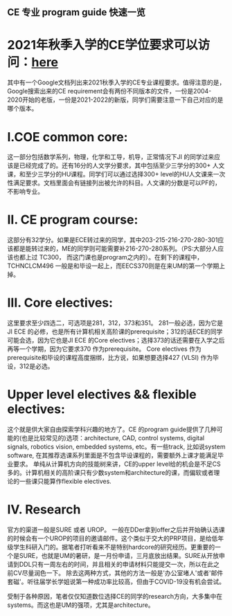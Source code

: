 ## CE 专业 program guide 快速一览

# 2021年秋季入学的CE学位要求可以访问：[here](https://ece.engin.umich.edu/academics/undergraduate-programs/programs/computer-engineering/)
其中有一个Google文档列出来2021秋季入学的CE专业课程要求。值得注意的是，Google搜索出来的CE requirement会有两份不同版本的文件，一份是2004-2020开始的老版，一份是2021-2022的新版，同学们需要注意一下自己对应的是哪个版本。

# I.COE common core: 
这一部分包括数学系列，物理，化学和工导，机导，正常情况下JI 的同学过来应该是已经完成了的。还有16分的人文学分要求，其中包括至少三学分的300+ 人文课，和至少三学分的HU课程。同学们可以通过选择300+ level的HU人文课来一次性满足要求。文档里面会有链接列出被允许的科目。人文课的分数是可以PF的，不影响专业。

# II. CE program course:
这部分有32学分。如果是ECE转过来的同学，其中203-215-216-270-280-301应该都是能转过来的，ME的同学则可能需要补216-270-280系列。（PS:大部分人应该也都上过 TC300， 而这门课也是program之内的）。在剩下的课程中，TCHNCLCM496 一般是和毕设一起上，而EECS370则是在来UM的第一个学期上掉。

# III. Core electives:
这里要求至少四选二，可选项是281，312，373和351。 281一般必选，因为它是JI ECE 的必修，也是所有计算机相关高阶课的prerequisite；312的话ECE的同学可能会选，因为它也是JI ECE 的Core electives；选择373的话还需要在入学之后再等一个学期，因为它要求370 作为prerequisite。
Core electives 作为prerequisite和毕设的课程高度捆绑，比方说，如果想要选择427 (VLSI) 作为毕设，312是必选。

# Upper level electives && flexible electives:
这个就是供大家自由探索学科兴趣的地方了。CE 的program guide提供了几种可能的(也是比较常见的)选项：architecture, CAD, control systems, digital signals, robotics vision, embedded systems, etc。有一些track, 比如说system software, 在其推荐选课系列里面是不包含毕设课程的，需要额外上课才能满足毕业要求。
单纯从计算机方向的技能树来讲，CE的upper level给的机会是不足CS多的。计算机相关的高阶课只有少数system和architecture的课，而偏软或者理论的一些课只能算作flexible electives.  

# IV. Research
官方的渠道一般是SURE 或者 UROP。
一般在DDer拿到offer之后并开始确认选课的时候会有一个UROP的项目的邀请邮件。这个类似于交大的PRP项目，是给低年级学生科研入门的。据笔者打听看来不是特别hardcore的研究经历。更重要的一个是SURE，也就是UM的暑研，是一月份申请，三月底放出结果。SURE从开放申请到DDL只有一周左右的时间，并且相关的申请材料只能提交一次，所以在此之前CV尽量润色一下。
除去这两种方式，其他的方法一般是'办公室堵人'或者'邮件套磁'。听往届学长学姐说第一种成功率比较高，但由于COVID-19没有机会尝试。

受制于各种原因，笔者仅仅知道数位选择CE的同学的research方向，大多集中在systems。而这也是UM的强项，尤其是architecture。